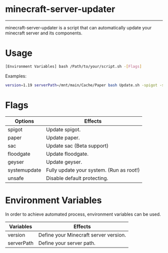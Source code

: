 # minecraft-server-updater

---

minecraft-server-updater is a script that can automatically update your minecraft server and its components.

# Usage

```bash
[Environment Variables] bash /Path/to/your/script.sh -[Flags]
```

Examples:

```bash
version=1.19 serverPath=/mnt/main/Cache/Paper bash Update.sh -spigot -sac -geyser -floodgate
```

# Flags

| Options | Effects |
| --- | --- |
| spigot | Update spigot. |
| paper | Update paper. |
| sac | Update sac (Beta support) |
| floodgate | Update floodgate. |
| geyser | Update geyser. |
| systemupdate | Fully update your system. (Run as root!) |
| unsafe | Disable default protecting. |

# Environment Variables

In order to achieve automated process, environment variables can be used.

| Variables | Effects |
| --- | --- |
| version | Define your Minecraft server version. |
| serverPath | Define your server path. |
